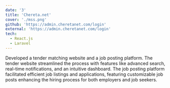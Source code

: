 ```yaml
---
date: '3'
title: 'Chereta.net'
cover: './mss.png'
github: 'https://admin.cheretanet.com/login'
external: 'https://admin.cheretanet.com/login'
tech:
  - React.js
  - Laravel
---
```


Developed a tender matching website and a job posting platform. The tender website streamlined the process with features like advanced search, real-time notifications, and an intuitive dashboard. The job posting platform facilitated efficient job listings and applications, featuring customizable job posts enhancing the hiring process for both employers and job seekers.
